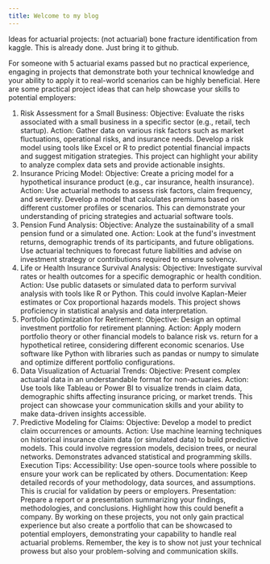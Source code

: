 ```yaml
---
title: Welcome to my blog
---
```


Ideas for actuarial projects:
(not actuarial) bone fracture identification from kaggle. This is already done. Just bring it to github.
   
For someone with 5 actuarial exams passed but no practical experience, engaging in projects that demonstrate both your technical knowledge and your ability to apply it to real-world scenarios can be highly beneficial. Here are some practical project ideas that can help showcase your skills to potential employers:

1. Risk Assessment for a Small Business:
Objective: Evaluate the risks associated with a small business in a specific sector (e.g., retail, tech startup).
Action: Gather data on various risk factors such as market fluctuations, operational risks, and insurance needs. Develop a risk model using tools like Excel or R to predict potential financial impacts and suggest mitigation strategies. This project can highlight your ability to analyze complex data sets and provide actionable insights.
2. Insurance Pricing Model:
Objective: Create a pricing model for a hypothetical insurance product (e.g., car insurance, health insurance).
Action: Use actuarial methods to assess risk factors, claim frequency, and severity. Develop a model that calculates premiums based on different customer profiles or scenarios. This can demonstrate your understanding of pricing strategies and actuarial software tools.
3. Pension Fund Analysis:
Objective: Analyze the sustainability of a small pension fund or a simulated one.
Action: Look at the fund's investment returns, demographic trends of its participants, and future obligations. Use actuarial techniques to forecast future liabilities and advise on investment strategy or contributions required to ensure solvency.
4. Life or Health Insurance Survival Analysis:
Objective: Investigate survival rates or health outcomes for a specific demographic or health condition.
Action: Use public datasets or simulated data to perform survival analysis with tools like R or Python. This could involve Kaplan-Meier estimates or Cox proportional hazards models. This project shows proficiency in statistical analysis and data interpretation.
5. Portfolio Optimization for Retirement:
Objective: Design an optimal investment portfolio for retirement planning.
Action: Apply modern portfolio theory or other financial models to balance risk vs. return for a hypothetical retiree, considering different economic scenarios. Use software like Python with libraries such as pandas or numpy to simulate and optimize different portfolio configurations.
6. Data Visualization of Actuarial Trends:
Objective: Present complex actuarial data in an understandable format for non-actuaries.
Action: Use tools like Tableau or Power BI to visualize trends in claim data, demographic shifts affecting insurance pricing, or market trends. This project can showcase your communication skills and your ability to make data-driven insights accessible.
7. Predictive Modeling for Claims:
Objective: Develop a model to predict claim occurrences or amounts.
Action: Use machine learning techniques on historical insurance claim data (or simulated data) to build predictive models. This could involve regression models, decision trees, or neural networks. Demonstrates advanced statistical and programming skills.
Execution Tips:
Accessibility: Use open-source tools where possible to ensure your work can be replicated by others.
Documentation: Keep detailed records of your methodology, data sources, and assumptions. This is crucial for validation by peers or employers.
Presentation: Prepare a report or a presentation summarizing your findings, methodologies, and conclusions. Highlight how this could benefit a company.
By working on these projects, you not only gain practical experience but also create a portfolio that can be showcased to potential employers, demonstrating your capability to handle real actuarial problems. Remember, the key is to show not just your technical prowess but also your problem-solving and communication skills.
